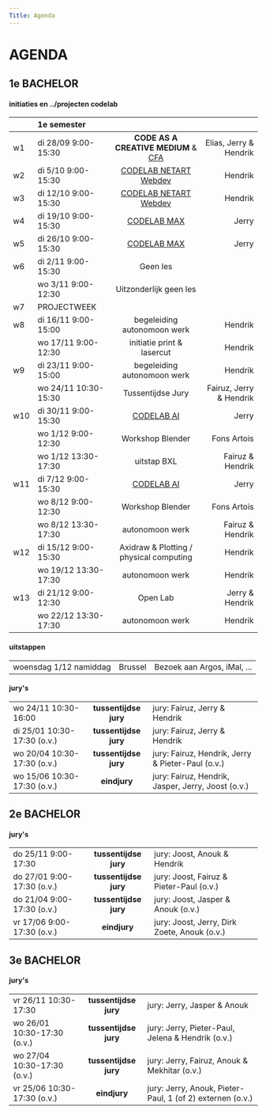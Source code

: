 ```yaml
---
Title: Agenda
---
```

# AGENDA
## 1e BACHELOR
#### initiaties en ../projecten codelab

| | 1e semester |       |     |
|:---|:---|:---:|---:|
| w1 | di 28/09 9:00-15:30 | **CODE AS A CREATIVE MEDIUM** & [CFA](../projecten/2021CFA) | Elias, Jerry & Hendrik |
| w2 | di 5/10 9:00-15:30   | [CODELAB NETART Webdev](../projecten/2021netartwebdev)  | Hendrik |
| w3 | di 12/10 9:00-15:30  | [CODELAB NETART Webdev](../projecten/2021netartwebdev) | Hendrik |
| w4 | di 19/10 9:00-15:30  | [CODELAB MAX](../projecten/2021max) | Jerry |
| w5 | di 26/10 9:00-15:30  | [CODELAB MAX](../projecten/2021max) | Jerry |
| w6 | di 2/11 9:00-15:30   | Geen les |  |
|  | wo 3/11 9:00-12:30   | Uitzonderlijk geen les |  |
| w7 | PROJECTWEEK |  |  |
| w8 | di 16/11  9:00-15:00 | begeleiding autonomoon werk | Hendrik |
|  | wo 17/11  9:00-12:30 | initiatie print & lasercut | Hendrik |
| w9 | di 23/11 9:00-15:00  | begeleiding autonomoon werk | Hendrik |
|  | wo 24/11 10:30-15:30  | Tussentijdse Jury | Fairuz, Jerry & Hendrik |
| w10 | di 30/11 9:00-15:30 | [CODELAB AI](../projecten/2021AI) | Jerry |
|  | wo 1/12 9:00-12:30 | Workshop Blender | Fons Artois |
|  | wo 1/12 13:30-17:30 | uitstap BXL | Fairuz & Hendrik |
| w11 | di 7/12 9:00-15:30 | [CODELAB AI](../projecten/2021AI)  | Jerry |
|  | wo 8/12 9:00-12:30 | Workshop Blender | Fons Artois |
|  | wo 8/12 13:30-17:30 | autonomoon werk | Fairuz & Hendrik |
| w12 | di 15/12 9:00-15:30 | Axidraw & Plotting / physical computing | Hendrik |
|  | wo 19/12 13:30-17:30 | autonomoon werk | Hendrik |
| w13 | di 21/12 9:00-12:30 | Open Lab | Jerry & Hendrik |
|  | wo 22/12 13:30-17:30 | autonomoon werk | Hendrik |

<!--
|  | 2e semester |  |  |
| -	| - | :-:	|-	|
| w1 	| 	| 	| 	|
| 	| 	| 	| 	|
| w2 	| 	| 	| 	|
| 	| 	| 	| 	|
| w3 	| 	| 	| 	|
| 	| 	| 	| 	|
| w4 	| 	| 	| 	|
| 	| 	| 	| 	|
| w5 	| 	| 	| 	|
| 	| 	| 	| 	|
| w6 	| 	| 	| 	|
| 	| 	| 	| 	|
| w7 	| 	|  	| 	|
| 	| 	| 	| 	|
| w8 	| PROJECTWEEK	| 	| 	|
| 	| 	| 	| 	|
| w9 	| 	| 	| 	|
| 	| 	| 	| 	|
| w10 | 	| 	| 	|
| 	| 	| 	| 	|
| w11 	|  	|  	| 	|
| 	| 	| 	| 	|
| w12 	|  	|  	| 	|
| 	| 	| 	| 	|
| w13 	|  	|  	| 	|
| 	| 	| 	| 	|

-->
#### uitstappen
|     |       |     |
| --- | :---: | --- |
| woensdag 1/12 namiddag | Brussel | Bezoek aan Argos, iMal, ... |

#### jury's
|     |       |     |
| --- | :---: | --- |
| wo 24/11 10:30-16:00 | **tussentijdse jury** | jury: Fairuz, Jerry & Hendrik |
| di 25/01 10:30-17:30 (o.v.)| **tussentijdse jury** | jury: Fairuz, Jerry & Hendrik |
| wo 20/04 10:30-17:30 (o.v.)| **tussentijdse jury** | jury: Fairuz, Hendrik, Jerry &  Pieter-Paul (o.v.) |
| wo 15/06 10:30-17:30 (o.v.)| **eindjury** | jury: Fairuz, Hendrik, Jasper, Jerry, Joost (o.v.) |


## 2e BACHELOR
#### jury's
|     |       |     |
| --- | :---: | --- |
| do 25/11 9:00-17:30 | **tussentijdse jury** | jury: Joost, Anouk & Hendrik |
| do 27/01 9:00-17:30 (o.v.)| **tussentijdse jury** | jury: Joost, Fairuz & Pieter-Paul (o.v.) |
| do 21/04 9:00-17:30 (o.v.)| **tussentijdse jury** | jury: Joost, Jasper & Anouk (o.v.) |
| vr 17/06 9:00-17:30 (o.v.)| **eindjury** | jury: Joost, Jerry, Dirk Zoete, Anouk  (o.v.) |


## 3e BACHELOR
#### jury's
|     |       |     |
| --- | :---: | --- |
| vr 26/11 10:30-17:30 | **tussentijdse jury** | jury: Jerry, Jasper & Anouk |
| wo 26/01 10:30-17:30 (o.v.)| **tussentijdse jury** | jury: Jerry, Pieter-Paul, Jelena & Hendrik (o.v.) |
| wo 27/04 10:30-17:30 (o.v.)| **tussentijdse jury** | jury: Jerry, Fairuz, Anouk & Mekhitar (o.v.) |
| vr 25/06 10:30-17:30 (o.v.)| **eindjury** | jury: Jerry, Anouk, Pieter-Paul, 1 (of 2) externen (o.v.) |

<!--
### transversaal atelier
-->
